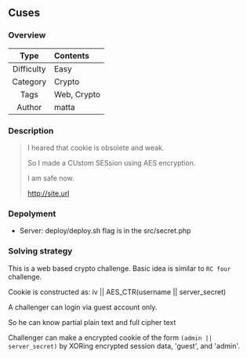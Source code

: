 ## Cuses

### Overview

| Type               | Contents               |
|:------------------:|:-----------------------|
| Difficulty         | Easy                   |
| Category           | Crypto                 |
| Tags               | Web, Crypto            |
| Author             | matta                  |


### Description

> I heared that cookie is obsolete and weak.
>
> So I made a CUstom SESsion using AES encryption.
>
> I am safe now.
>
> http://site.url

### Depolyment

  * Server: deploy/deploy.sh
    flag is in the src/secret.php

### Solving strategy

This is a web based crypto challenge.
Basic idea is similar to `RC four` challenge.

Cookie is constructed as: iv || AES_CTR(username || server_secret)

A challenger can login via guest account only.

So he can know partial plain text and full cipher text

Challenger can make a encrypted cookie of the form `(admin || server_secret)`
by XORing encrypted session data, 'guest', and 'admin'.
